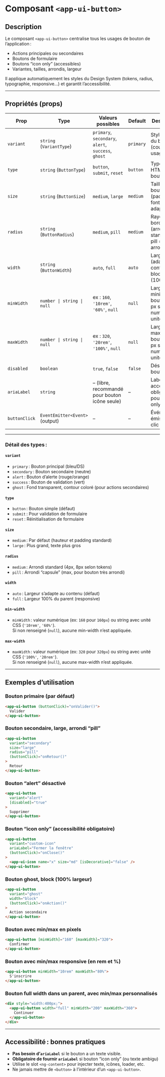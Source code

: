 # Composant `<app-ui-button>`

## Description

Le composant `<app-ui-button>` centralise tous les usages de bouton de l’application :  
- Actions principales ou secondaires  
- Boutons de formulaire  
- Boutons “icon only” (accessibles)
- Variantes, tailles, arrondis, largeur

Il applique automatiquement les styles du Design System (tokens, radius, typographie, responsive…) et garantit l’accessibilité.

---

## Propriétés (props)

| Prop        | Type                         | Valeurs possibles                                                                                      | Default      | Description                                               |
|-------------|-----------------------------|-------------------------------------------------------------------------------------------------------|--------------|-----------------------------------------------------------|
| `variant`   | `string` (`VariantType`)     | `primary`, `secondary`, `alert`, `success`, `ghost`                                    | `primary`    | Style visuel du bouton (couleur, usage)                   |
| `type`      | `string` (`ButtonType`)      | `button`, `submit`, `reset`                                                                           | `button`     | Type natif HTML du bouton                                 |
| `size`      | `string` (`ButtonSize`)      | `medium`, `large`                                                                                     | `medium`     | Taille du bouton (padding et font-size adaptés)           |
| `radius`    | `string` (`ButtonRadius`)    | `medium`, `pill`                                                                                      | `medium`     | Rayon de bordure (arrondi standard ou pill = très arrondi)|
| `width`     | `string` (`ButtonWidth`)     | `auto`, `full`                                                                                       | `auto`       | Largeur auto (adaptée au contenu) ou block (100%)         | 
|`minWidth`  | `number \| string \| null`      | ex : `160`, `'10rem'`, `'60%'`, `null`                                       | `null`       | Largeur minimale du bouton (en px si number, ou unité CSS)        |
| `maxWidth`  | `number \| string \| null`      | ex : `320`, `'20rem'`, `'100%'`, `null`                                      | `null`       | Largeur maximale du bouton (en px si number, ou unité CSS)        |
| `disabled`  | `boolean`                   | `true`, `false`                                                                                       | `false`      | Désactive le bouton                                       |
| `ariaLabel` | `string`                    | – (libre, recommandé pour bouton icône seule)                                                         | –            | Label accessibilité, obligatoire pour “icon only”         |
| `buttonClick`| `EventEmitter<Event>` (output)| –                                                                                                | –            | Événement émis lors du clic                               |

---

### Détail des types :

#### `variant`
- `primary` : Bouton principal (bleu/DS)
- `secondary` : Bouton secondaire (neutre)
- `alert` : Bouton d’alerte (rouge/orange)
- `success` : Bouton de validation (vert)
- `ghost` : Fond transparent, contour coloré (pour actions secondaires)

#### `type`
- `button` : Bouton simple (défaut)
- `submit` : Pour validation de formulaire
- `reset` : Réinitialisation de formulaire

#### `size`
- `medium` : Par défaut (hauteur et padding standard)
- `large` : Plus grand, texte plus gros

#### `radius`
- `medium` : Arrondi standard (4px, 8px selon tokens)
- `pill` : Arrondi “capsule” (max, pour bouton très arrondi)

#### `width`
- `auto` : Largeur s’adapte au contenu (défaut)
- `full` : Largeur 100% du parent (responsive)

#### `min-width`
- `minWidth` : valeur numérique (ex: `160` pour `160px`) ou string avec unité CSS (`'10rem'`, `'60%'`).  
  Si non renseigné (`null`), aucune min-width n’est appliquée.

#### `max-width`
- `maxWidth` : valeur numérique (ex: `320` pour `320px`) ou string avec unité CSS (`'100%'`, `'20rem'`).  
  Si non renseigné (`null`), aucune max-width n’est appliquée.

---

## Exemples d’utilisation

### Bouton primaire (par défaut)
```html
<app-ui-button (buttonClick)="onValider()">
  Valider
</app-ui-button>
```

### Bouton secondaire, large, arrondi “pill”
```html
<app-ui-button
  variant="secondary"
  size="large"
  radius="pill"
  (buttonClick)="onRetour()"
>
  Retour
</app-ui-button>
```

### Bouton “alert” désactivé
```html
<app-ui-button
  variant="alert"
  [disabled]="true"
>
  Supprimer
</app-ui-button>
```

### Bouton “icon only” (accessibilité obligatoire)
```html
<app-ui-button
  variant="custom-icon"
  ariaLabel="Fermer la fenêtre"
  (buttonClick)="onClose()"
>
  <app-ui-icon name="x" size="md" [isDecorative]="false" />
</app-ui-button>
```

### Bouton ghost, block (100% largeur)
```html
<app-ui-button
  variant="ghost"
  width="block"
  (buttonClick)="onAction()"
>
  Action secondaire
</app-ui-button>
```

### Bouton avec min/max en pixels

```html
<app-ui-button [minWidth]="160" [maxWidth]="320">
  Confirmer
</app-ui-button>
```

### Bouton avec min/max responsive (en rem et %)

```html
<app-ui-button minWidth="10rem" maxWidth="80%">
  S'inscrire
</app-ui-button>
```

### Bouton full width dans un parent, avec min/max personnalisés

```html
<div style="width:400px;">
  <app-ui-button width="full" minWidth="200" maxWidth="360">
    Continuer
  </app-ui-button>
</div>
```
---

## Accessibilité : bonnes pratiques

- **Pas besoin d’`ariaLabel`** si le bouton a un texte visible.
- **Obligatoire de fournir `ariaLabel`** si bouton “icon only” (ou texte ambigu)
- Utilise le slot `<ng-content>` pour injecter texte, icônes, loader, etc.
- Ne jamais mettre de `<button>` à l’intérieur d’un `<app-ui-button>`.
